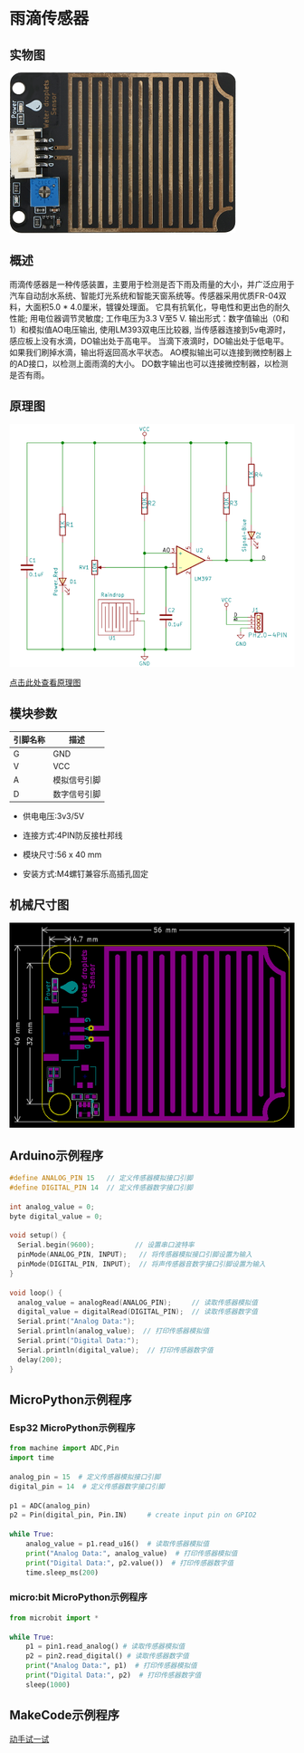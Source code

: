 # 雨滴传感器

## 实物图

![实物图](picture/water_droplets_sensor.png)

## 概述

​  雨滴传感器是一种传感装置，主要用于检测是否下雨及雨量的大小，并广泛应用于汽车自动刮水系统、智能灯光系统和智能天窗系统等。传感器采用优质FR-04双料，大面积5.0 * 4.0厘米，镀镍处理面。 它具有抗氧化，导电性和更出色的耐久性能; 用电位器调节灵敏度; 工作电压为3.3 V至5 V. 输出形式：数字值输出（0和1）和模拟值AO电压输出, 使用LM393双电压比较器, 当传感器连接到5v电源时，感应板上没有水滴，DO输出处于高电平。 当滴下液滴时，DO输出处于低电平。 如果我们刷掉水滴，输出将返回高水平状态。 AO模拟输出可以连接到微控制器上的AD接口，以检测上面雨滴的大小。 DO数字输出也可以连接微控制器，以检测是否有雨。

## 原理图

![原理图](picture/water_droplets_sensor_schematic.png)

<a href="zh-cn/ph2.0_sensors/sensors/water_droplets_sensor/water_droplets_sensor_schematic.pdf" target="_blank">点击此处查看原理图</a>

## 模块参数

| 引脚名称 | 描述         |
| -------- | ------------ |
| G        | GND          |
| V        | VCC          |
| A        | 模拟信号引脚 |
| D        | 数字信号引脚 |

- 供电电压:3v3/5V

- 连接方式:4PIN防反接杜邦线

- 模块尺寸:56 x 40 mm

- 安装方式:M4螺钉兼容乐高插孔固定

## 机械尺寸图

![机械尺寸图](picture/water_droplets_sensor_assembly.png)

## Arduino示例程序

```c++
#define ANALOG_PIN 15   // 定义传感器模拟接口引脚
#define DIGITAL_PIN 14  // 定义传感器数字接口引脚

int analog_value = 0;
byte digital_value = 0;

void setup() {
  Serial.begin(9600);          // 设置串口波特率
  pinMode(ANALOG_PIN, INPUT);   // 将传感器模拟接口引脚设置为输入
  pinMode(DIGITAL_PIN, INPUT);  // 将声传感器音数字接口引脚设置为输入
}

void loop() {
  analog_value = analogRead(ANALOG_PIN);     // 读取传感器模拟值
  digital_value = digitalRead(DIGITAL_PIN);  // 读取传感器数字值
  Serial.print("Analog Data:");
  Serial.println(analog_value);  // 打印传感器模拟值
  Serial.print("Digital Data:");
  Serial.println(digital_value);  // 打印传感器数字值
  delay(200);
}
```

## MicroPython示例程序

### Esp32 MicroPython示例程序

```python
from machine import ADC,Pin
import time

analog_pin = 15  # 定义传感器模拟接口引脚
digital_pin = 14  # 定义传感器数字接口引脚

p1 = ADC(analog_pin)
p2 = Pin(digital_pin, Pin.IN)     # create input pin on GPIO2

while True:
    analog_value = p1.read_u16()  # 读取传感器模拟值
    print("Analog Data:", analog_value)  # 打印传感器模拟值
    print("Digital Data:", p2.value())  # 打印传感器数字值
    time.sleep_ms(200)

```

### micro:bit MicroPython示例程序

```python
from microbit import *

while True:
    p1 = pin1.read_analog() # 读取传感器模拟值
    p2 = pin2.read_digital() # 读取传感器数字值
    print("Analog Data:", p1)  # 打印传感器模拟值
    print("Digital Data:", p2)  # 打印传感器数字值
    sleep(1000)
```

## MakeCode示例程序

<a href="https://makecode.microbit.org/_FaF5Xx1C2Tvb" target="_blank">动手试一试</a>
